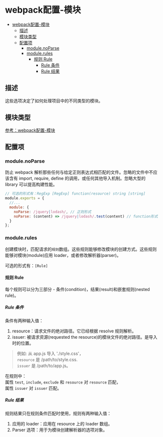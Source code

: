 # webpack配置-模块

- [webpack配置-模块](#webpack配置-模块)
  - [描述](#描述)
  - [模块类型](#模块类型)
  - [配置项](#配置项)
    - [module.noParse](#modulenoparse)
    - [module.rules](#modulerules)
      - [规则 Rule](#规则-rule)
        - [Rule 条件](#rule-条件)
        - [Rule 结果](#rule-结果)

## 描述

这些选项决定了如何处理项目中的不同类型的模块。

## 模块类型

[参考：webpack配置-模块](../../demo_concept/demo_006/README.md)

## 配置项

### module.noParse

防止 webpack 解析那些任何与给定正则表达式相匹配的文件。忽略的文件中不应该含有 import, require, define 的调用，或任何其他导入机制。忽略大型的 library 可以提高构建性能。

``` js
// 可选的形式有：RegExp [RegExp] function(resource) string [string]
module.exports = {
  //...
  module: {
    noParse: /jquery|lodash/, // 正则形式
    noParse: (content) => /jquery|lodash/.test(content) // function形式
  }
};
```

### module.rules

创建模块时，匹配请求的`规则`数组。这些规则能够修改模块的创建方式。这些规则能够对模块(module)应用 loader，或者修改解析器(parser)。

可选的形式有：`[Rule]`

#### 规则 Rule

每个规则可以分为三部分 - 条件(condition)，结果(result)和嵌套规则(nested rule)。

##### Rule 条件

条件有两种输入值：

1. resource：请求文件的绝对路径。它已经根据 resolve 规则解析。
2. issuer: 被请求资源(requested the resource)的模块文件的绝对路径。是导入时的位置。

> 例如: 从 app.js 导入 './style.css'，<br/>
> `resource` 是 /path/to/style.css.<br/>
> `issuer` 是 /path/to/app.js。

在规则中：<br/>
属性 `test`, `include`, `exclude` 和 `resource` 对 `resource` 匹配，<br/>
属性 `issuer` 对 `issuer` 匹配。

##### Rule 结果

规则结果只在规则条件匹配时使用，规则有两种输入值：

1. 应用的 loader：应用在 resource 上的 loader 数组。
2. Parser 选项：用于为模块创建解析器的选项对象。
